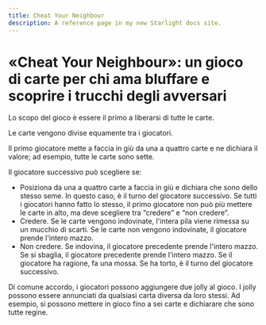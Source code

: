 ```yaml
---
title: Cheat Your Neighbour
description: A reference page in my new Starlight docs site.
---
```


# «Cheat Your Neighbour»: un gioco di carte per chi ama bluffare e scoprire i trucchi degli avversari

Lo scopo del gioco è essere il primo a liberarsi di tutte le carte.

Le carte vengono divise equamente tra i giocatori.

Il primo giocatore mette a faccia in giù da una a quattro carte e ne dichiara il valore; ad esempio, tutte le carte sono sette.

Il giocatore successivo può scegliere se:
- Posiziona da una a quattro carte a faccia in giù e dichiara che sono dello stesso seme. In questo caso, è il turno del giocatore successivo. Se tutti i giocatori hanno fatto lo stesso, il primo giocatore non può più mettere le carte in alto, ma deve scegliere tra “credere” e “non credere”.
- Credere. Se le carte vengono indovinate, l'intera pila viene rimessa su un mucchio di scarti. Se le carte non vengono indovinate, il giocatore prende l'intero mazzo.
- Non credere. Se indovina, il giocatore precedente prende l'intero mazzo. Se si sbaglia, il giocatore precedente prende l'intero mazzo.
Se il giocatore ha ragione, fa una mossa. Se ha torto, è il turno del giocatore successivo.

Di comune accordo, i giocatori possono aggiungere due jolly al gioco. I jolly possono essere annunciati da qualsiasi carta diversa da loro stessi. Ad esempio, si possono mettere in gioco fino a sei carte e dichiarare che sono tutte regine.